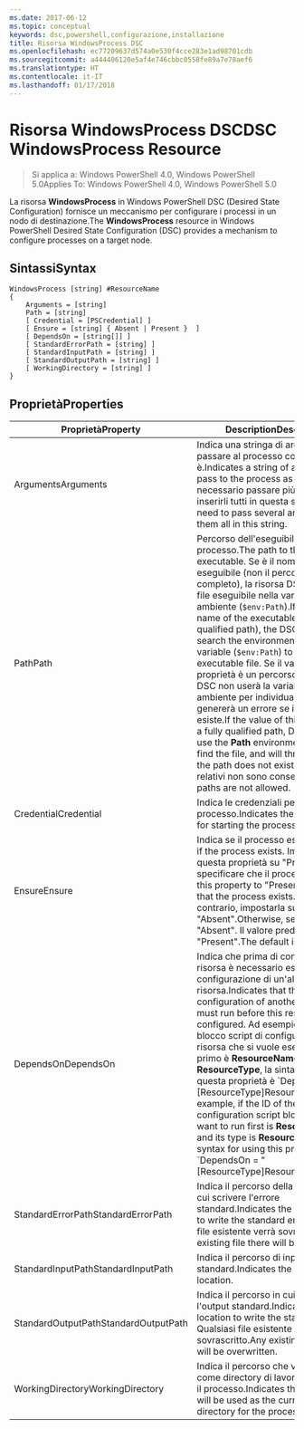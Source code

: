 ```yaml
---
ms.date: 2017-06-12
ms.topic: conceptual
keywords: dsc,powershell,configurazione,installazione
title: Risorsa WindowsProcess DSC
ms.openlocfilehash: ec77209637d574a0e530f4cce283e1ad98701cdb
ms.sourcegitcommit: a444406120e5af4e746cbbc0558fe89a7e78aef6
ms.translationtype: HT
ms.contentlocale: it-IT
ms.lasthandoff: 01/17/2018
---
```

# <a name="dsc-windowsprocess-resource"></a><span data-ttu-id="de07c-103">Risorsa WindowsProcess DSC</span><span class="sxs-lookup"><span data-stu-id="de07c-103">DSC WindowsProcess Resource</span></span>

> <span data-ttu-id="de07c-104">Si applica a: Windows PowerShell 4.0, Windows PowerShell 5.0</span><span class="sxs-lookup"><span data-stu-id="de07c-104">Applies To: Windows PowerShell 4.0, Windows PowerShell 5.0</span></span>

<span data-ttu-id="de07c-105">La risorsa **WindowsProcess** in Windows PowerShell DSC (Desired State Configuration) fornisce un meccanismo per configurare i processi in un nodo di destinazione.</span><span class="sxs-lookup"><span data-stu-id="de07c-105">The **WindowsProcess** resource in Windows PowerShell Desired State Configuration (DSC) provides a mechanism to configure processes on a target node.</span></span>

## <a name="syntax"></a><span data-ttu-id="de07c-106">Sintassi</span><span class="sxs-lookup"><span data-stu-id="de07c-106">Syntax</span></span>

```
WindowsProcess [string] #ResourceName
{
    Arguments = [string]
    Path = [string]
    [ Credential = [PSCredential] ]
    [ Ensure = [string] { Absent | Present }  ]
    [ DependsOn = [string[]] ]
    [ StandardErrorPath = [string] ]
    [ StandardInputPath = [string] ]
    [ StandardOutputPath = [string] ]
    [ WorkingDirectory = [string] ]
}
```

## <a name="properties"></a><span data-ttu-id="de07c-107">Proprietà</span><span class="sxs-lookup"><span data-stu-id="de07c-107">Properties</span></span>
|  <span data-ttu-id="de07c-108">Proprietà</span><span class="sxs-lookup"><span data-stu-id="de07c-108">Property</span></span>  |  <span data-ttu-id="de07c-109">Description</span><span class="sxs-lookup"><span data-stu-id="de07c-109">Description</span></span>   | 
|---|---| 
| <span data-ttu-id="de07c-110">Arguments</span><span class="sxs-lookup"><span data-stu-id="de07c-110">Arguments</span></span>| <span data-ttu-id="de07c-111">Indica una stringa di argomenti da passare al processo come è.</span><span class="sxs-lookup"><span data-stu-id="de07c-111">Indicates a string of arguments to pass to the process as-is.</span></span> <span data-ttu-id="de07c-112">Se è necessario passare più argomenti, inserirli tutti in questa stringa.</span><span class="sxs-lookup"><span data-stu-id="de07c-112">If you need to pass several arguments, put them all in this string.</span></span>| 
| <span data-ttu-id="de07c-113">Path</span><span class="sxs-lookup"><span data-stu-id="de07c-113">Path</span></span>| <span data-ttu-id="de07c-114">Percorso dell'eseguibile del processo.</span><span class="sxs-lookup"><span data-stu-id="de07c-114">The path to the process executable.</span></span> <span data-ttu-id="de07c-115">Se è il nome del file eseguibile (non il percorso completo), la risorsa DSC cercherà il file eseguibile nella variabile **Path** di ambiente (`$env:Path`).</span><span class="sxs-lookup"><span data-stu-id="de07c-115">If this the file name of the executable (not the fully qualified path), the DSC resource will search the environment **Path** variable (`$env:Path`) to find the executable file.</span></span> <span data-ttu-id="de07c-116">Se il valore di questa proprietà è un percorso completo, DSC non userà la variabile **Path** di ambiente per individuare il file e genererà un errore se il percorso non esiste.</span><span class="sxs-lookup"><span data-stu-id="de07c-116">If the value of this property is a fully qualified path, DSC will not use the **Path** environment variable to find the file, and will throw an error if the path does not exist.</span></span> <span data-ttu-id="de07c-117">I percorsi relativi non sono consentiti.</span><span class="sxs-lookup"><span data-stu-id="de07c-117">Relative paths are not allowed.</span></span>| 
| <span data-ttu-id="de07c-118">Credential</span><span class="sxs-lookup"><span data-stu-id="de07c-118">Credential</span></span>| <span data-ttu-id="de07c-119">Indica le credenziali per l'avvio del processo.</span><span class="sxs-lookup"><span data-stu-id="de07c-119">Indicates the credentials for starting the process.</span></span>| 
| <span data-ttu-id="de07c-120">Ensure</span><span class="sxs-lookup"><span data-stu-id="de07c-120">Ensure</span></span>| <span data-ttu-id="de07c-121">Indica se il processo esiste.</span><span class="sxs-lookup"><span data-stu-id="de07c-121">Indicates if the process exists.</span></span> <span data-ttu-id="de07c-122">Impostare questa proprietà su "Present" per specificare che il processo esiste.</span><span class="sxs-lookup"><span data-stu-id="de07c-122">Set this property to "Present" to ensure that the process exists.</span></span> <span data-ttu-id="de07c-123">In caso contrario, impostarla su "Absent".</span><span class="sxs-lookup"><span data-stu-id="de07c-123">Otherwise, set it to "Absent".</span></span> <span data-ttu-id="de07c-124">Il valore predefinito è "Present".</span><span class="sxs-lookup"><span data-stu-id="de07c-124">The default is "Present".</span></span>| 
| <span data-ttu-id="de07c-125">DependsOn</span><span class="sxs-lookup"><span data-stu-id="de07c-125">DependsOn</span></span> | <span data-ttu-id="de07c-126">Indica che prima di configurare la risorsa è necessario eseguire la configurazione di un'altra risorsa.</span><span class="sxs-lookup"><span data-stu-id="de07c-126">Indicates that the configuration of another resource must run before this resource is configured.</span></span> <span data-ttu-id="de07c-127">Ad esempio, se l'ID del blocco script di configurazione della risorsa che si vuole eseguire per primo è __ResourceName__ e il tipo è __ResourceType__, la sintassi per usare questa proprietà è \`DependsOn = "[ResourceType]ResourceName"\`\`.</span><span class="sxs-lookup"><span data-stu-id="de07c-127">For example, if the ID of the resource configuration script block that you want to run first is __ResourceName__ and its type is __ResourceType__, the syntax for using this property is \`DependsOn = "[ResourceType]ResourceName"\`\` .</span></span>| 
| <span data-ttu-id="de07c-128">StandardErrorPath</span><span class="sxs-lookup"><span data-stu-id="de07c-128">StandardErrorPath</span></span>| <span data-ttu-id="de07c-129">Indica il percorso della directory in cui scrivere l'errore standard.</span><span class="sxs-lookup"><span data-stu-id="de07c-129">Indicates the directory path to write the standard error.</span></span> <span data-ttu-id="de07c-130">Qualsiasi file esistente verrà sovrascritto.</span><span class="sxs-lookup"><span data-stu-id="de07c-130">Any existing file there will be overwritten.</span></span>| 
| <span data-ttu-id="de07c-131">StandardInputPath</span><span class="sxs-lookup"><span data-stu-id="de07c-131">StandardInputPath</span></span>| <span data-ttu-id="de07c-132">Indica il percorso di input standard.</span><span class="sxs-lookup"><span data-stu-id="de07c-132">Indicates the standard input location.</span></span>| 
| <span data-ttu-id="de07c-133">StandardOutputPath</span><span class="sxs-lookup"><span data-stu-id="de07c-133">StandardOutputPath</span></span>| <span data-ttu-id="de07c-134">Indica il percorso in cui scrivere l'output standard.</span><span class="sxs-lookup"><span data-stu-id="de07c-134">Indicates the location to write the standard output.</span></span> <span data-ttu-id="de07c-135">Qualsiasi file esistente verrà sovrascritto.</span><span class="sxs-lookup"><span data-stu-id="de07c-135">Any existing file there will be overwritten.</span></span>| 
| <span data-ttu-id="de07c-136">WorkingDirectory</span><span class="sxs-lookup"><span data-stu-id="de07c-136">WorkingDirectory</span></span>| <span data-ttu-id="de07c-137">Indica il percorso che verrà usato come directory di lavoro corrente per il processo.</span><span class="sxs-lookup"><span data-stu-id="de07c-137">Indicates the location that will be used as the current working directory for the process.</span></span>| 

